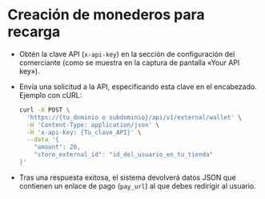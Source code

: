 # Creación de monederos para recarga

- Obtén la clave API (`x-api-key`) en la sección de configuración del comerciante (como se muestra en la captura de pantalla «Your API key»).

- Envía una solicitud a la API, especificando esta clave en el encabezado. Ejemplo con cURL:

  ```bash
  curl -X POST \
    'https://{tu_dominio o subdominio}/api/v1/external/wallet' \
    -H 'Content-Type: application/json' \
    -H 'x-api-key: {Tu_clave_API}' \
    --data '{
      "amount": 20,
      "store_external_id": "id_del_usuario_en_tu_tienda"
  }'
  ```

- Tras una respuesta exitosa, el sistema devolverá datos JSON que contienen un enlace de pago (`pay_url`) al que debes redirigir al usuario.